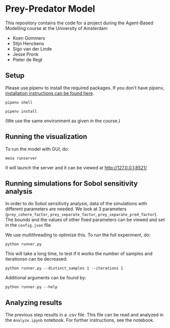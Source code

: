 # Prey-Predator Model

This repository contains the code for a project during the Agent-Based Modelling course at the University of Amsterdam

* Koen Gommers
* Stijn Henckens
* Sigo van der Linde
* Jesse Pronk
* Pieter de Regt

## Setup

Please use pipenv to install the required packages. If you don't have pipenv, [installation instructions can be found here](https://pipenv.pypa.io/en/latest/).

    pipenv shell

    pipenv install

(We use the same environment as given in the course.)

## Running the visualization

To run the model with GUI, do:

    mesa runserver

It will launch the server and it can be viewed at http://127.0.0.1:8521/

## Running simulations for Sobol sensitivity analysis

In order to do Sobol sensitivity analysis, data of the simulations with different parameters are needed. We look at 3 parameters (`prey_cohere_factor`, `prey_separate_factor`, `prey_separate_pred_factor`). The bounds and the values of other fixed parameters can be viewed and set in the `config.json` file.

We use multithreading to optimize this. To run the full experiment, do:

    python runner.py

This will take a long time, to test if it works the number of samples and iterationsn can be decreased:

    python runner.py --distinct_samples 1 --iterations 1

Additional arguments can be found by:

    python runner.py --help

## Analyzing results

The previous step results in a .csv file. This file can be read and analyzed in the `Analyze.ipynb` notebook. For further instructions, see the notebook.
